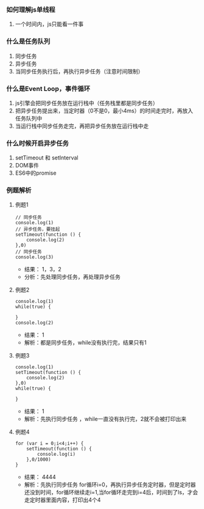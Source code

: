 ### 如何理解js单线程
1. 一个时间内，js只能看一件事

### 什么是任务队列
1. 同步任务
2. 异步任务
3. 当同步任务执行后，再执行异步任务（注意时间限制）

### 什么是Event Loop，事件循环
1. js引擎会把同步任务放在运行栈中（任务栈里都是同步任务）
2. 把异步任务提出来，当定时器（0不是0，最小4ms）的时间走完时，再放入任务队列中 
3. 当运行栈中同步任务走完，再把异步任务放在运行栈中走

### 什么时候开启异步任务
1. setTimeout 和 setInterval
2. DOM事件
3. ES6中的promise

### 例题解析
1. 例题1

    ```
    // 同步任务
    console.log(1)
    // 异步任务，要挂起
    setTimeout(function () {
        console.log(2)
    },0)
    // 同步任务
    console.log(3)
    ```
    - 结果： 1，3，2
    - 分析：先处理同步任务，再处理异步任务

2. 例题2
    
    ```
    console.log(1)
    while(true) {
        
    }
    console.log(2)
    ```
    - 结果： 1
    - 解析：都是同步任务，while没有执行完，结果只有1

3. 例题3
    
    ```
    console.log(1)
    setTimeout(function () {
        console.log(2)
    },0)
    while(true) {
        
    }
    ```
    - 结果： 1
    - 解析：先执行同步任务 ，while一直没有执行完，2就不会被打印出来

4. 例题4
    
    ```
    for (var i = 0;i<4;i++) {
        setTimeout(function () {
            console.log(i)
        },0/1000)
    }
    ```
    - 结果： 4444
    - 解析：先执行同步任务 for循环i=0，再执行异步任务定时器，但是定时器还没到时间，for循环继续走i=1,当for循环走完到i=4后，时间到了ls，才会走定时器里面内容，打印出4个4


